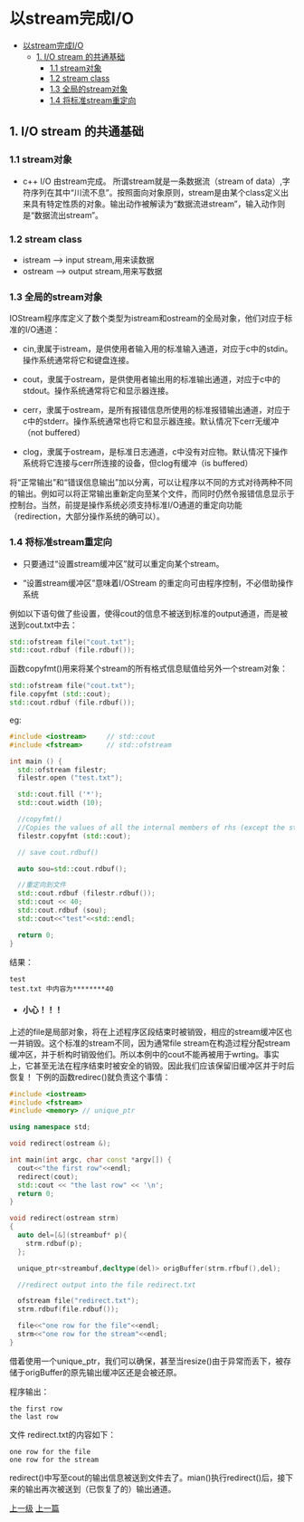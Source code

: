 # 以stream完成I/O


<!-- @import "[TOC]" {cmd="toc" depthFrom=1 depthTo=6 orderedList=false} -->
<!-- code_chunk_output -->

* [以stream完成I/O](#以stream完成io)
	* [1. I/O stream 的共通基础](#1-io-stream-的共通基础)
		* [1.1 stream对象](#11-stream对象)
		* [1.2 stream class](#12-stream-class)
		* [1.3 全局的stream对象](#13-全局的stream对象)
		* [1.4 将标准stream重定向](#14-将标准stream重定向)

<!-- /code_chunk_output -->


## 1. I/O stream 的共通基础

### 1.1 stream对象
* c++ I/O 由stream完成。
所谓stream就是一条数据流（stream of data）,字符序列在其中“川流不息”。按照面向对象原则，stream是由某个class定义出来具有特定性质的对象。输出动作被解读为“数据流进stream”，输入动作则是“数据流出stream”。

### 1.2 stream class
* istream --> input stream,用来读数据
* ostream --> output stream,用来写数据

### 1.3 全局的stream对象

IOStream程序库定义了数个类型为istream和ostream的全局对象，他们对应于标准的I/O通道：

* cin,隶属于istream，是供使用者输入用的标准输入通道，对应于c中的stdin。操作系统通常将它和键盘连接。

* cout，隶属于ostream，是供使用者输出用的标准输出通道，对应于c中的stdout。操作系统通常将它和显示器连接。

* cerr，隶属于ostream，是所有报错信息所使用的标准报错输出通道，对应于c中的stderr。操作系统通常也将它和显示器连接。默认情况下cerr无缓冲（not buffered）

* clog，隶属于ostream，是标准日志通道，c中没有对应物。默认情况下操作系统将它连接与cerr所连接的设备，但clog有缓冲（is buffered）

将“正常输出”和“错误信息输出”加以分离，可以让程序以不同的方式对待两种不同的输出。例如可以将正常输出重新定向至某个文件，而同时仍然令报错信息显示于控制台。当然，前提是操作系统必须支持标准I/O通道的重定向功能（redirection，大部分操作系统的确可以）。

### 1.4 将标准stream重定向

* 只要通过“设置stream缓冲区”就可以重定向某个stream。

* “设置stream缓冲区”意味着I/OStream 的重定向可由程序控制，不必借助操作系统

例如以下语句做了些设置，使得cout的信息不被送到标准的output通道，而是被送到cout.txt中去：
```c++
std::ofstream file("cout.txt");
std::cout.rdbuf (file.rdbuf());
```

函数copyfmt()用来将某个stream的所有格式信息赋值给另外一个stream对象：
```c++
std::ofstream file("cout.txt");
file.copyfmt (std::cout);
std::cout.rdbuf (file.rdbuf());
```

eg:
```c++
#include <iostream>     // std::cout
#include <fstream>      // std::ofstream

int main () {
  std::ofstream filestr;
  filestr.open ("test.txt");

  std::cout.fill ('*');
  std::cout.width (10);

  //copyfmt()
  //Copies the values of all the internal members of rhs (except the state flags and the associated stream buffer) to the corresponding members of * this.
  filestr.copyfmt (std::cout);

  // save cout.rdbuf()

  auto sou=std::cout.rdbuf();

  //重定向到文件
  std::cout.rdbuf (filestr.rdbuf());
  std::cout << 40;
  std::cout.rdbuf (sou);
  std::cout<<"test"<<std::endl;

  return 0;
}
```

结果：
```
test
test.txt 中内容为********40
```

* #### 小心！！！
上述的file是局部对象，将在上述程序区段结束时被销毁，相应的stream缓冲区也一并销毁。这个标准的stream不同，因为通常file stream在构造过程分配stream缓冲区，并于析构时销毁他们。所以本例中的cout不能再被用于wrting。事实上，它甚至无法在程序结束时被安全的销毁。因此我们应该保留旧缓冲区并于时后恢复！
下例的函数redirec()就负责这个事情：

```c++
#include <iostream>
#include <fstream>
#include <memory> // unique_ptr

using namespace std;

void redirect(ostream &);

int main(int argc, char const *argv[]) {
  cout<<"the first row"<<endl;
  redirect(cout);
  std::cout << "the last row" << '\n';
  return 0;
}

void redirect(ostream strm)
{
  auto del=[&](streambuf* p){
    strm.rdbuf(p);
  };

  unique_ptr<streambuf,decltype(del)> origBuffer(strm.rfbuf(),del);

  //redirect output into the file redirect.txt

  ofstream file("redirect.txt");
  strm.rdbuf(file.rdbuf());

  file<<"one row for the file"<<endl;
  strm<<"one row for the stream"<<endl;
}

```
借着使用一个unique_ptr，我们可以确保，甚至当resize()由于异常而丢下，被存储于origBuffer的原先输出缓冲区还是会被还原。

程序输出：
```
the first row
the last row
```

文件 redirect.txt的内容如下：
```
one row for the file
one row for the stream
```
redirect()中写至cout的输出信息被送到文件去了。mian()执行redirect()后，接下来的输出再次被送到（已恢复了的）输出通道。


[上一级](base.md)
[上一篇](regex.md)
